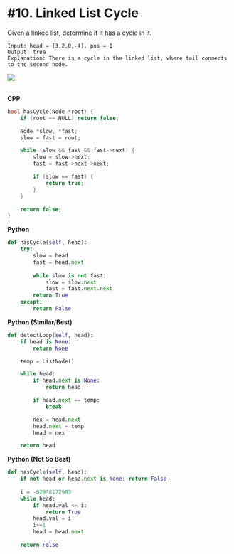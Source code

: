 # #10. Linked List Cycle

Given a linked list, determine if it has a cycle in it.

```
Input: head = [3,2,0,-4], pos = 1
Output: true
Explanation: There is a cycle in the linked list, where tail connects to the second node.
```

<img src="https://assets.leetcode.com/uploads/2018/12/07/circularlinkedlist.png"><br><br>

**CPP**
```cpp
bool hasCycle(Node *root) {
	if (root == NULL) return false;

	Node *slow, *fast;
	slow = fast = root;

	while (slow && fast && fast->next) {
		slow = slow->next;
		fast = fast->next->next;

		if (slow == fast) {
			return true;
		}
	}

	return false;
}
```

**Python**
```python
def hasCycle(self, head):
    try:
        slow = head
        fast = head.next
        
        while slow is not fast:
            slow = slow.next
            fast = fast.next.next
        return True
    except:
        return False
```

**Python (Similar/Best)**
```python
def detectLoop(self, head):
    if head is None:
        return None

    temp = ListNode()

    while head:
        if head.next is None:
            return head

        if head.next == temp:
            break

        nex = head.next
        head.next = temp
        head = nex

    return head
```

**Python (Not So Best)**
```python
def hasCycle(self, head):
    if not head or head.next is None: return False
    
    i = -82938172983
    while head:
        if head.val <= i: 
            return True
        head.val = i
        i+=1
        head = head.next
    
    return False
```
